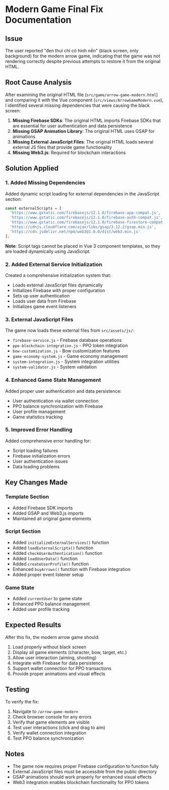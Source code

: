 # Modern Game Final Fix Documentation

## Issue
The user reported "đen thui chỉ có hình nền" (black screen, only background) for the modern arrow game, indicating that the game was not rendering correctly despite previous attempts to restore it from the original HTML.

## Root Cause Analysis
After examining the original HTML file (`src/game/arrow-game-modern.html`) and comparing it with the Vue component (`src/views/ArrowGameModern.vue`), I identified several missing dependencies that were causing the black screen:

1. **Missing Firebase SDKs**: The original HTML imports Firebase SDKs that are essential for user authentication and data persistence
2. **Missing GSAP Animation Library**: The original HTML uses GSAP for animations
3. **Missing External JavaScript Files**: The original HTML loads several external JS files that provide game functionality
4. **Missing Web3.js**: Required for blockchain interactions

## Solution Applied

### 1. Added Missing Dependencies
Added dynamic script loading for external dependencies in the JavaScript section:
```javascript
const externalScripts = [
  'https://www.gstatic.com/firebasejs/12.1.0/firebase-app-compat.js',
  'https://www.gstatic.com/firebasejs/12.1.0/firebase-auth-compat.js',
  'https://www.gstatic.com/firebasejs/12.1.0/firebase-firestore-compat.js',
  'https://cdnjs.cloudflare.com/ajax/libs/gsap/3.12.2/gsap.min.js',
  'https://cdn.jsdelivr.net/npm/web3@1.8.0/dist/web3.min.js'
];
```

**Note**: Script tags cannot be placed in Vue 3 component templates, so they are loaded dynamically using JavaScript.

### 2. Added External Service Initialization
Created a comprehensive initialization system that:
- Loads external JavaScript files dynamically
- Initializes Firebase with proper configuration
- Sets up user authentication
- Loads user data from Firebase
- Initializes game event listeners

### 3. External JavaScript Files
The game now loads these external files from `src/assets/js/`:
- `firebase-service.js` - Firebase database operations
- `ppo-blockchain-integration.js` - PPO token integration
- `bow-customization.js` - Bow customization features
- `game-economy-system.js` - Game economy management
- `system-integration.js` - System integration utilities
- `system-validator.js` - System validation

### 4. Enhanced Game State Management
Added proper user authentication and data persistence:
- User authentication via wallet connection
- PPO balance synchronization with Firebase
- User profile management
- Game statistics tracking

### 5. Improved Error Handling
Added comprehensive error handling for:
- Script loading failures
- Firebase initialization errors
- User authentication issues
- Data loading problems

## Key Changes Made

### Template Section
- Added Firebase SDK imports
- Added GSAP and Web3.js imports
- Maintained all original game elements

### Script Section
- Added `initializeExternalServices()` function
- Added `loadExternalScripts()` function
- Added `checkUserAuthentication()` function
- Added `loadUserData()` function
- Added `createUserProfile()` function
- Enhanced `buyArrows()` function with Firebase integration
- Added proper event listener setup

### Game State
- Added `currentUser` to game state
- Enhanced PPO balance management
- Added user profile tracking

## Expected Results
After this fix, the modern arrow game should:
1. Load properly without black screen
2. Display all game elements (character, bow, target, etc.)
3. Allow user interaction (aiming, shooting)
4. Integrate with Firebase for data persistence
5. Support wallet connection for PPO transactions
6. Provide proper animations and visual effects

## Testing
To verify the fix:
1. Navigate to `/arrow-game-modern`
2. Check browser console for any errors
3. Verify that game elements are visible
4. Test user interactions (click and drag to aim)
5. Verify wallet connection integration
6. Test PPO balance synchronization

## Notes
- The game now requires proper Firebase configuration to function fully
- External JavaScript files must be accessible from the public directory
- GSAP animations should work properly for enhanced visual effects
- Web3 integration enables blockchain functionality for PPO tokens
